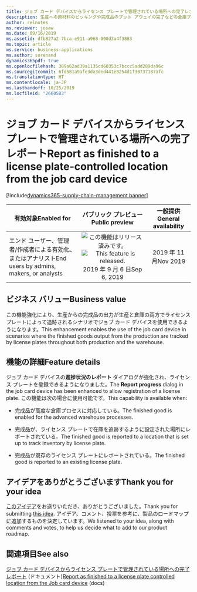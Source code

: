 ```yaml
---
title: ジョブ カード デバイスからライセンス プレートで管理されている場所への完了レポート
description: 生産への原材料のピッキングや完成品のプット アウェイの完了などの倉庫プロセスは、生産管理プロセスに密接に統合されています。 ジョブ カード デバイスは、製造現場の作業員が製造オーダーの進捗を報告するために使用する Dynamics 365 Supply Chain Management ユーザー エクスペリエンスです。 この機能強化により、ジョブ カード デバイスからライセンス プレートで追跡されている場所に、完了としてレポートできます。
author: relnotes
ms.reviewer: josaw
ms.date: 09/16/2019
ms.assetid: dfb827a2-7bca-e911-a968-000d3a4f3883
ms.topic: article
ms.service: business-applications
ms.author: sorenand
dynamics365pdf: true
ms.openlocfilehash: 309a62ad39a1135cd60353c7bccc5add289da96c
ms.sourcegitcommit: 6fd581a9afe3da3ded441e8254d1f30737187afc
ms.translationtype: HT
ms.contentlocale: ja-JP
ms.lasthandoff: 10/25/2019
ms.locfileid: "2660583"
---
```

# <a name="report-as-finished-to-a-license-plate-controlled-location-from-the-job-card-device"></a><span data-ttu-id="bdcf3-105">ジョブ カード デバイスからライセンス プレートで管理されている場所への完了レポート</span><span class="sxs-lookup"><span data-stu-id="bdcf3-105">Report as finished to a license plate-controlled location from the job card device</span></span>
[!include[dynamics365-supply-chain-management banner](../includes/dynamics365-supply-chain-management.md)]

| <span data-ttu-id="bdcf3-106">有効対象</span><span class="sxs-lookup"><span data-stu-id="bdcf3-106">Enabled for</span></span>    |  <span data-ttu-id="bdcf3-107">パブリック プレビュー</span><span class="sxs-lookup"><span data-stu-id="bdcf3-107">Public preview</span></span> | <span data-ttu-id="bdcf3-108">一般提供</span><span class="sxs-lookup"><span data-stu-id="bdcf3-108">General availability</span></span> | 
| ---------- | :----------: |:----------: |
|<span data-ttu-id="bdcf3-109">エンド ユーザー、管理者/作成者による有効化、またはアナリスト</span><span class="sxs-lookup"><span data-stu-id="bdcf3-109">End users by admins, makers, or analysts</span></span>|<span data-ttu-id="bdcf3-110">![この機能はリリース済みです。](/dynamics365-release-plan/media/green-checkmark.png "この機能はリリース済みです。")</span><span class="sxs-lookup"><span data-stu-id="bdcf3-110">![This feature is released.](/dynamics365-release-plan/media/green-checkmark.png "This feature is released.")</span></span> <span data-ttu-id="bdcf3-111">2019 年 9 月 6 日</span><span class="sxs-lookup"><span data-stu-id="bdcf3-111">Sep 6, 2019</span></span>| <span data-ttu-id="bdcf3-112">2019 年 11 月</span><span class="sxs-lookup"><span data-stu-id="bdcf3-112">Nov 2019</span></span>|


## <a name="business-value"></a><span data-ttu-id="bdcf3-113">ビジネス バリュー</span><span class="sxs-lookup"><span data-stu-id="bdcf3-113">Business value</span></span>
<!-- bv start -->
<span data-ttu-id="bdcf3-114">この機能強化により、生産からの完成品の出力が生産と倉庫の両方でライセンス プレートによって追跡されるシナリオでジョブ カード デバイスを使用できるようになります。</span><span class="sxs-lookup"><span data-stu-id="bdcf3-114">This enhancement enables the use of the job card device in scenarios where the finished goods output from the production are tracked by license plates throughout both production and the warehouse.</span></span>
<!-- bv end -->



## <a name="feature-details"></a><span data-ttu-id="bdcf3-115">機能の詳細</span><span class="sxs-lookup"><span data-stu-id="bdcf3-115">Feature details</span></span>
<!--feature detail start -->
<span data-ttu-id="bdcf3-116">ジョブ カード デバイスの**進捗状況のレポート** ダイアログが強化され、ライセンス プレートを登録できるようになりました。</span><span class="sxs-lookup"><span data-stu-id="bdcf3-116">The **Report progress** dialog in the job card device has been enhanced to allow registration of a license plate.</span></span> <span data-ttu-id="bdcf3-117">この機能は次の場合に使用可能です。</span><span class="sxs-lookup"><span data-stu-id="bdcf3-117">This capability is available when:</span></span> 

- <span data-ttu-id="bdcf3-118">完成品が高度な倉庫プロセスに対応している。</span><span class="sxs-lookup"><span data-stu-id="bdcf3-118">The finished good is enabled for the advanced warehouse processes.</span></span>

- <span data-ttu-id="bdcf3-119">完成品が、ライセンス プレートで在庫を追跡するように設定された場所にレポートされている。</span><span class="sxs-lookup"><span data-stu-id="bdcf3-119">The finished good is reported to a location that is set up to track inventory by license plate.</span></span>

- <span data-ttu-id="bdcf3-120">完成品が既存のライセンス プレートにレポートされている。</span><span class="sxs-lookup"><span data-stu-id="bdcf3-120">The finished good is reported to an existing license plate.</span></span>

<!--feature detail end -->









## <a name="thank-you-for-your-idea"></a><span data-ttu-id="bdcf3-121">アイデアをありがとうございます</span><span class="sxs-lookup"><span data-stu-id="bdcf3-121">Thank you for your idea</span></span>
<span data-ttu-id="bdcf3-122">[このアイデア](https://experience.dynamics.com/ideas/idea/?ideaid=be62c3ff-2c76-e911-80e7-0003ff689b0e)をお送りいただき、ありがとうございました。</span><span class="sxs-lookup"><span data-stu-id="bdcf3-122">Thank you for submitting [this idea](https://experience.dynamics.com/ideas/idea/?ideaid=be62c3ff-2c76-e911-80e7-0003ff689b0e).</span></span> <span data-ttu-id="bdcf3-123">アイデア、コメント、投票を参考に、製品のロードマップに追加するものを決定しています。</span><span class="sxs-lookup"><span data-stu-id="bdcf3-123">We listened to your idea, along with comments and votes, to help us decide what to add to our product roadmap.</span></span>

## <a name="see-also"></a><span data-ttu-id="bdcf3-124">関連項目</span><span class="sxs-lookup"><span data-stu-id="bdcf3-124">See also</span></span>

<span data-ttu-id="bdcf3-125">[ジョブ カード デバイスからライセンス プレートで管理されている場所への完了レポート](https://docs.microsoft.com/dynamics365/unified-operations/supply-chain/production-control/report-finished-job-device) (ドキュメント)</span><span class="sxs-lookup"><span data-stu-id="bdcf3-125">[Report as finished to a license plate controlled location from the Job card device](https://docs.microsoft.com/dynamics365/unified-operations/supply-chain/production-control/report-finished-job-device) (docs)</span></span>

